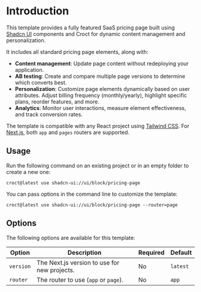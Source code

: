 # Introduction

This template provides a fully featured SaaS pricing page built using [Shadcn UI](https://ui.shadcn.com/?utm_source=croct) components and Croct for dynamic content management and personalization.

It includes all standard pricing page elements, along with:

- **Content management**: Update page content without redeploying your application.
- **AB testing**: Create and compare multiple page versions to determine which converts best.
- **Personalization**: Customize page elements dynamically based on user attributes. Adjust billing frequency (monthly/yearly), highlight specific plans, reorder features, and more.
- **Analytics**: Monitor user interactions, measure element effectiveness, and track conversion rates.

The template is compatible with any React project using [Tailwind CSS](https://tailwindcss.com/?utm_source=croct). For [Next.js](https://nextjs.org/?utm_source=croct), both `app` and `pages` routers are supported.

## Usage

Run the following command on an existing project or in an empty folder to create a new one:

```croct-cmd
croct@latest use shadcn-ui://ui/block/pricing-page
```

You can pass options in the command line to customize the template:

```croct-cmd
croct@latest use shadcn-ui://ui/block/pricing-page --router=page
```

## Options

The following options are available for this template:

| Option        | Description                                  | Required | Default  |
|---------------|----------------------------------------------|----------|----------|
| `version`     | The Next.js version to use for new projects. | No       | `latest` |
| `router`      | The router to use (`app` or `page`).         | No       | `app`    |
